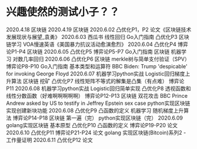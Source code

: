 # 兴趣使然的测试小子？？
2020.4.18   区块链
2020.4.19   区块链
2020.6.02   凸优化P1，P2
            论文《区块链技术发展现状与展望_袁勇》
2020.6.03   西瓜书 线性回归
            Go入门指南
            凸优化P3
            区块链学习
            VOA慢速英语《美国暴力抗议活动愈演愈烈》
2020.6.04   凸优化P4
            博弈论P1-P4
            区块链
2020.6.05   凸优化P5
            博弈论P5-P7
            Go入门指南
            区块链
            机器学习 对数几率回归
2020.6.06   凸优化P6
            区块链  merkle树与简单支付验证（SPV）
            博弈论P8-P10
            Go入门指南  基本类型和运算符
            BBC Biden: Trump 'despicable' for invoking George Floyd
2020.6.07   机器学习python实战  Logistic回归梯度上升算法
            区块链 挖矿
            凸优化P7 线性矩阵不等式的解集是凸集（有点难）
            博弈论P11
2020.6.08   机器学习python实战  Logistic回归简单实现
            凸优化P8 透视函数和线性分数函数（好难啊啊啊啊啊）
            博弈论P12-P13
            区块链  双花攻击
            BBC Prince Andrew asked by US to testify in Jeffrey Epstein sex case
            python实现区块链    实现创建新块功能
2020.6.08   凸优化P9    凸函数的定义
            机器学习    随机梯度上升算法
            博弈论P14-P18
            区块链  第一遍（完）
            python实现区块链（完）
2020.6.09   golang实现区块链    基本原型
            凸优化P10   凸函数的定义
            博弈论P19-P20
            论文
2020.6.10   凸优化P11
            博弈论P21-P24
            论文
            golang 实现区块链(Bitcoin)系列2 - 工作量证明
2020.6.11   凸优化P12
            论文